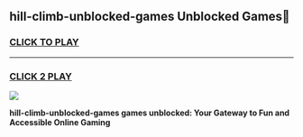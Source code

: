 
## hill-climb-unblocked-games Unblocked Games👋
<h3>
<a href="https://news.freeplayer.one?title=hill-climb-unblocked-games&ref=16F">CLICK TO PLAY</a></h3>
<hr>

<h3>
<a href="https://news.freeplayer.one?title=hill-climb-unblocked-games&ref=16F">CLICK 2 PLAY</a>
  
</h3>

<a href="https://news.freeplayer.one?title=hill-climb-unblocked-games&ref=16F/"><img src="https://clearcache.store/games.png"></a>


**hill-climb-unblocked-games games unblocked: Your Gateway to Fun and Accessible Online Gaming**
